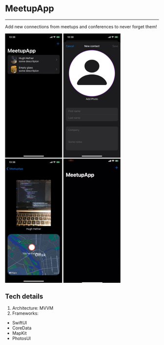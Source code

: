 # MeetupApp
---
Add new connections from meetups and conferences to never forget them!

<div>
    <img src = "https://github.com/SergeyShcheglov/MeetupApp/blob/main/assets/MeetupApp_Main.jpeg" width = "187">
    <img src = "https://github.com/SergeyShcheglov/MeetupApp/blob/main/assets/MeetupApp_AddContact.jpeg" width = "187">
    <img src = "https://github.com/SergeyShcheglov/MeetupApp/blob/main/assets/MeetupApp_DetailView.jpeg" width = "187">
    <img src = "https://github.com/SergeyShcheglov/MeetupApp/blob/main/assets/MeetupApp.gif" width = "187">
</div>

## Tech details

1. Architecture: MVVM
2. Frameworks:
- SwiftUI
- CoreData
- MapKit
- PhotosUI



